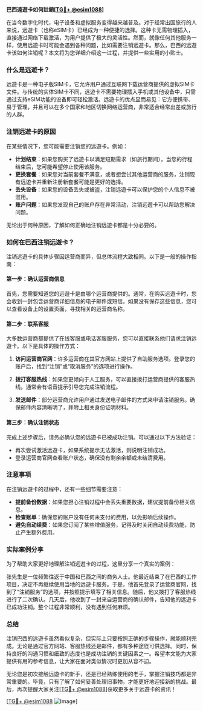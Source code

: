 **巴西遠遊卡如何註銷[[TG💪+ @esim1088](https://t.me/s/esim1088)]**

在当今数字化时代，电子设备和虚拟服务变得越来越普及。对于经常出国旅行的人来说，远遊卡（也称eSIM卡）已经成为一种便捷的选择。这种卡无需物理插入，直接通过网络下载激活，为用户提供了极大的灵活性。然而，就像任何其他服务一样，使用远遊卡时可能会遇到各种问题，比如需要注销远遊卡。那么，巴西的远遊卡该如何注销呢？本文将为您详细介绍这一过程，并提供一些实用的小贴士。

### 什么是远遊卡？

远遊卡是一种电子版SIM卡，它允许用户通过互联网下载运营商提供的虚拟SIM卡文件。与传统的实体SIM卡不同，远遊卡不需要物理插入手机或其他设备中，只需通过支持eSIM功能的设备即可轻松激活。远遊卡的优点显而易见：它方便携带、易于管理，并且可以在多个国家和地区切换网络运营商，非常适合经常出差或旅行的人群。

### 注销远遊卡的原因

在某些情况下，您可能需要注销您的远遊卡。例如：

- **计划结束**：如果您购买了远遊卡以满足短期需求（如旅行期间），当您的行程结束后，您可能希望停止使用该服务。
- **更换套餐**：如果您对当前套餐不满意，或者想尝试其他运营商的服务，注销现有远遊卡并重新注册新套餐可能是更好的选择。
- **丢失设备**：如果您的设备丢失或被盗，注销远遊卡可以保护您的个人信息不被滥用。
- **账户问题**：如果您发现自己的账户存在异常活动，注销远遊卡可以帮助您解决问题。

无论出于何种原因，了解如何正确地注销远遊卡都是十分必要的。

### 如何在巴西注销远遊卡？

注销远遊卡的具体步骤因运营商而异，但总体流程大致相同。以下是一般的操作指南：

#### 第一步：确认运营商信息

首先，您需要知道您的远遊卡是由哪个运营商提供的。通常，在购买远遊卡时，您会收到一封包含运营商详细信息的电子邮件或短信。如果没有保存这些信息，您可以查看设备上的设置页面，寻找相关的运营商名称。

#### 第二步：联系客服

大多数运营商都提供了在线客服或电话客服服务，您可以直接联系他们请求注销远遊卡。以下是具体的操作方式：

1. **访问运营商官网**：许多运营商在其官方网站上提供了自助服务选项。登录您的账户后，找到“注销”或“取消服务”的选项进行操作。
   
2. **拨打客服热线**：如果您更倾向于人工服务，可以直接拨打运营商提供的客服热线。通常会有语音提示引导您完成注销流程。

3. **发送邮件**：部分运营商允许用户通过发送电子邮件的方式来申请注销服务。确保邮件内容清晰明了，并附上相关身份证明材料。

#### 第三步：确认注销状态

完成上述步骤后，请务必确认您的远遊卡已被成功注销。可以通过以下方法验证：

- 再次尝试激活远遊卡，如果系统提示无法激活，则说明注销成功。
- 登录运营商官网查看账户状态，确保没有剩余余额或未结清费用。

### 注意事项

在注销远遊卡的过程中，还有一些细节需要注意：

- **提前备份数据**：如果您担心注销过程中会丢失重要数据，建议提前备份相关信息。
- **检查账单**：确保您的账户没有任何未支付的费用，以免影响后续操作。
- **避免自动续费**：如果您订阅了某些增值服务，记得及时关闭自动续费功能，防止产生额外费用。

### 实际案例分享

为了帮助大家更好地理解注销远遊卡的过程，这里分享一个真实的案例：

张先生是一位频繁往返于中国和巴西之间的商务人士。他最近结束了在巴西的工作项目，决定不再继续使用当地的远遊卡服务。于是，他首先登录了运营商官网，找到了“注销服务”的选项，并按照提示填写了相关信息。随后，他又拨打了客服热线进行了二次确认。几天后，他收到了一封来自运营商的确认邮件，告知他的远遊卡已成功注销。整个过程非常顺利，没有遇到任何麻烦。

### 总结

注销巴西的远遊卡虽然看似复杂，但实际上只要按照正确的步骤操作，就能顺利完成。无论是通过官方网站、客服热线还是邮件，都有多种途径可供选择。同时，保持良好的沟通习惯和细致的态度也是成功注销的关键因素之一。希望本文能为大家提供有用的参考信息，让大家在面对类似情况时更加从容不迫。

无论您是初次接触远遊卡的新手，还是已经熟练使用的老手，掌握注销技巧都是非常重要的。毕竟，只有了解了如何妥善处理旧事物，才能更好地迎接新的挑战。最后，再次提醒大家关注[[TG💪+ @esim1088](https://t.me/s/esim1088)]获取更多关于远遊卡的资讯！

[[TG💪+ @esim1088](https://t.me/s/esim1088) ![Image](https://i.postimg.cc/4NQfJmqS/Snipaste-2025-05-13-00-14-12.png)]